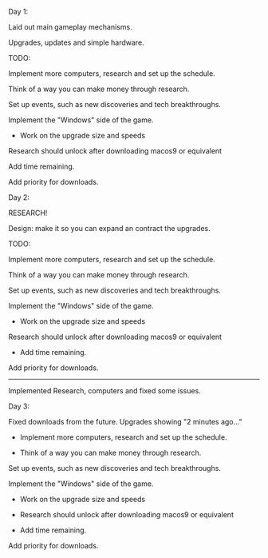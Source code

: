 
Day 1:

Laid out main gameplay mechanisms.

Upgrades, updates and simple hardware.


TODO:

Implement more computers, research and set up the schedule.

Think of a way you can make money through research.

Set up events, such as new discoveries and tech breakthroughs.

Implement the "Windows" side of the game.

- Work on the upgrade size and speeds

Research should unlock after downloading macos9 or equivalent

Add time remaining.

Add priority for downloads.



Day 2:


RESEARCH!

Design: make it so you can expand an contract the upgrades.




TODO:

Implement more computers, research and set up the schedule.

Think of a way you can make money through research.

Set up events, such as new discoveries and tech breakthroughs.

Implement the "Windows" side of the game.

- Work on the upgrade size and speeds

Research should unlock after downloading macos9 or equivalent

- Add time remaining.

Add priority for downloads.

------


Implemented Research, computers and fixed some issues.

Day 3:

Fixed downloads from the future. Upgrades showing "2 minutes ago..."



- Implement more computers, research and set up the schedule.

- Think of a way you can make money through research.

Set up events, such as new discoveries and tech breakthroughs.

Implement the "Windows" side of the game.

- Work on the upgrade size and speeds

- Research should unlock after downloading macos9 or equivalent

- Add time remaining.

Add priority for downloads.











